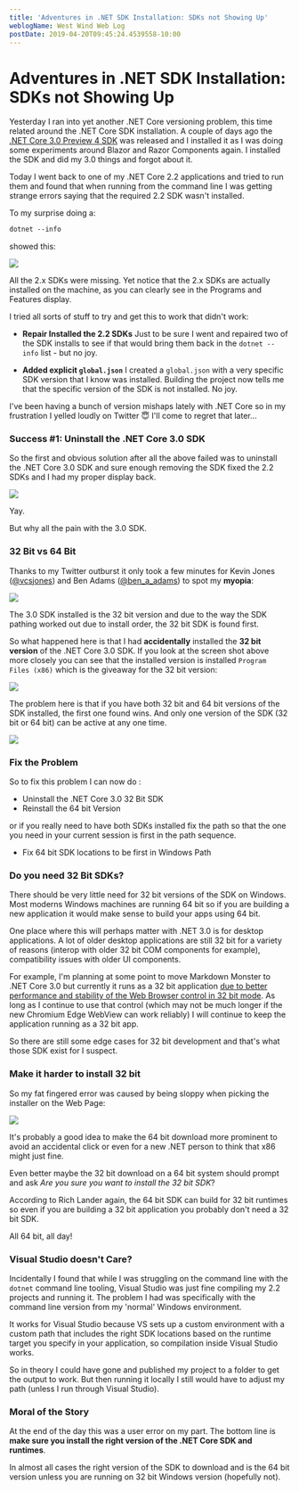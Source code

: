 ```yaml
---
title: 'Adventures in .NET SDK Installation: SDKs not Showing Up'
weblogName: West Wind Web Log
postDate: 2019-04-20T09:45:24.4539558-10:00
---
```

# Adventures in .NET SDK Installation: SDKs not Showing Up

Yesterday I ran into yet another .NET Core versioning problem, this time related around the .NET Core SDK installation. A couple of days ago the [.NET Core 3.0 Preview 4 SDK](https://dotnet.microsoft.com/download/dotnet-core/3.0) was released and I installed it as I was doing some experiments around Blazor and Razor Components again. I installed the SDK and did my 3.0 things and forgot about it.

Today I went back to one of my .NET Core 2.2 applications and tried to run them and found that when running from the command line I was getting strange errors saying that the required 2.2 SDK wasn't installed.

To my surprise doing a:

```ps
dotnet --info
```

showed this:

![](NetCore30Missing22.png)

All the 2.x SDKs were missing. Yet notice that the 2.x SDKs are actually installed on the machine, as you can clearly see in the Programs and Features display.

I tried all sorts of stuff to try and get this to work that didn't work:

* **Repair Installed the 2.2 SDKs**
Just to be sure I went and repaired two of the SDK installs to see if that would bring them back in the `dotnet --info` list - but no joy.

* **Added explicit `global.json`**
I created a `global.json` with a very specific SDK version that I know was installed. Building the project now tells me that the specific version of the SDK is not installed. No joy.

I've been having a bunch of version mishaps lately with .NET Core so in my frustration I yelled loudly on Twitter :innocent: I'll come to regret that later...

### Success #1: Uninstall the .NET Core 3.0 SDK
So the first and obvious solution after all the above failed was to uninstall the .NET Core 3.0 SDK and sure enough removing the SDK fixed the 2.2 SDKs and I had my proper display back.

![](OldSdksWorkingAgain.png)

Yay. 

But why all the pain with the 3.0 SDK.


### 32 Bit vs 64 Bit
Thanks to my Twitter outburst it only took a few minutes for Kevin Jones ([@vcsjones](https://twitter.com/vcsjones)) and Ben Adams ([@ben_a_adams](https://twitter.com/ben_a_adams)) to spot my **myopia**:

[![](32BitTwitterHelp.png)](https://twitter.com/vcsjones/status/1119439213580173312)

The 3.0 SDK installed is the 32 bit version and due to the way the SDK pathing worked out due to install order, the 32 bit SDK is found first.

So what happened here is that I had **accidentally** installed the **32 bit version** of the .NET Core 3.0 SDK.  If you look at the screen shot above more closely you can see that the installed version is installed `Program Files (x86)` which is the giveaway for the 32 bit version:

![](32bitVersionofSdk.png)

The problem here is that if you have both 32 bit and 64 bit versions of the SDK installed, the first one found wins. And only one version of the SDK (32 bit or 64 bit) can be active at any one time. 

![](OneOneVersion3264.png)

### Fix the Problem
So to fix this problem I can now do :

* Uninstall the .NET Core 3.0 32 Bit SDK
* Reinstall the 64 bit Version

or if you really need to have both SDKs installed fix the path so that the one you need in your current session is first in the path sequence.

* Fix 64 bit SDK locations to be first in Windows Path

### Do you need 32 Bit SDKs?
There should be very little need for 32 bit versions of the SDK on Windows. Most moderns Windows machines are running 64 bit so if you are building a new application it would make sense to build your apps using 64 bit.

One place where this will perhaps matter with .NET 3.0 is for desktop applications. A lot of older desktop applications are still 32 bit for a variety of reasons (interop with older 32 bit COM components for example), compatibility issues with older UI components.

For example, I'm planning at some point to move Markdown Monster to .NET Core 3.0 but currently it runs as a 32 bit application [due to better performance and stability of the Web Browser control in 32 bit mode](https://weblog.west-wind.com/posts/2016/dec/23/downgrading-a-net-applications-from-64-bit-to-32-bit-for-the-webbrowser-control). As long as I continue to use that control (which may not be much longer if the new Chromium Edge WebView can work reliably) I will continue to keep the application running as a 32 bit app.

So there are still some edge cases for 32 bit development and that's what those SDK exist for I suspect.

### Make it harder to install 32 bit
So my fat fingered error was caused by being sloppy when picking the installer on the Web Page:

![](DownloadLinks3264bit.png)

It's probably a good idea to make the 64 bit download more prominent to avoid an accidental click or even for a new .NET person to think that x86 might just fine. 

Even better maybe the 32 bit download on a 64 bit system should prompt and ask *Are you sure you want to install the 32 bit SDK*?

According to Rich Lander again, the 64 bit SDK can build for 32 bit runtimes so even if you are building a 32 bit application you probably don't need a 32 bit SDK.

All 64 bit, all day!

### Visual Studio doesn't Care?
Incidentally I found that while I was struggling on the command line with the `dotnet` command line tooling, Visual Studio was just fine compiling my 2.2 projects and running it. The problem I had was specifically with the command line version from my 'normal' Windows environment.

It works for Visual Studio because VS sets up a custom environment with a custom path that includes the right SDK locations based on the runtime target you specify in your application, so compilation inside Visual Studio works.

So in theory I could have gone and published my project to a folder to get the output to work. But then running it locally I still would have to adjust my path (unless I run through Visual Studio).

### Moral of the Story
At the end of the day this was a user error on my part. The bottom line is **make sure you install the right version of the .NET Core SDK and runtimes**. 

In almost all cases the right version of the SDK to download and  is the 64 bit version unless you are running on 32 bit Windows version (hopefully not).
